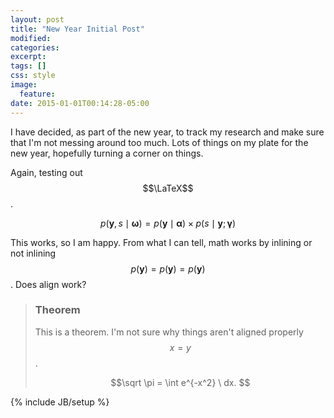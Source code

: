 ```yaml
---
layout: post
title: "New Year Initial Post"
modified:
categories:
excerpt:
tags: []
css: style
image:
  feature:
date: 2015-01-01T00:14:28-05:00
---
```


I have decided, as part of the new year, to track my research and make
sure that I'm not messing around too much. Lots of things on my plate
for the new year, hopefully turning a corner on things.

Again, testing out $$\LaTeX$$.

$$p(\boldsymbol y ,s \mid \boldsymbol \omega)
	= p(\boldsymbol y \mid \boldsymbol \alpha)
        \times p(s \mid \boldsymbol y; \boldsymbol \gamma)$$

This works, so I am happy. From what I can tell, math works by
inlining or not inlining $$p(\mathbf y) = p(\pmb y) = p(\boldsymbol
y)$$. Does align work?

> ### Theorem
> This is a theorem. I'm not sure why things aren't
> aligned properly $$x = y$$.
>
> $$\sqrt \pi = \int e^{-x^2} \ dx. $$
> 

{% include JB/setup %}
